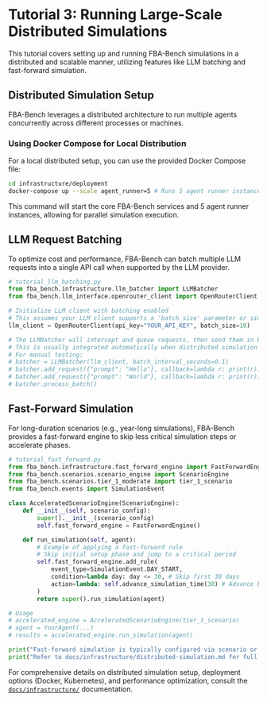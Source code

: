 # Tutorial 3: Running Large-Scale Distributed Simulations

This tutorial covers setting up and running FBA-Bench simulations in a distributed and scalable manner, utilizing features like LLM batching and fast-forward simulation.

## Distributed Simulation Setup

FBA-Bench leverages a distributed architecture to run multiple agents concurrently across different processes or machines.

### Using Docker Compose for Local Distribution

For a local distributed setup, you can use the provided Docker Compose file:

```bash
cd infrastructure/deployment
docker-compose up --scale agent_runner=5 # Runs 5 agent runner instances
```

This command will start the core FBA-Bench services and 5 agent runner instances, allowing for parallel simulation execution.

## LLM Request Batching

To optimize cost and performance, FBA-Bench can batch multiple LLM requests into a single API call when supported by the LLM provider.

```python
# tutorial_llm_batching.py
from fba_bench.infrastructure.llm_batcher import LLMBatcher
from fba_bench.llm_interface.openrouter_client import OpenRouterClient # Example client

# Initialize LLM client with batching enabled
# This assumes your LLM client supports a 'batch_size' parameter or similar
llm_client = OpenRouterClient(api_key="YOUR_API_KEY", batch_size=10)

# The LLMBatcher will intercept and queue requests, then send them in batches.
# This is usually integrated automatically when distributed simulation is active.
# For manual testing:
# batcher = LLMBatcher(llm_client, batch_interval_seconds=0.1)
# batcher.add_request({"prompt": "Hello"}, callback=lambda r: print(r))
# batcher.add_request({"prompt": "World"}, callback=lambda r: print(r))
# batcher.process_batch()
```

## Fast-Forward Simulation

For long-duration scenarios (e.g., year-long simulations), FBA-Bench provides a fast-forward engine to skip less critical simulation steps or accelerate phases.

```python
# tutorial_fast_forward.py
from fba_bench.infrastructure.fast_forward_engine import FastForwardEngine
from fba_bench.scenarios.scenario_engine import ScenarioEngine
from fba_bench.scenarios.tier_1_moderate import tier_1_scenario
from fba_bench.events import SimulationEvent

class AcceleratedScenarioEngine(ScenarioEngine):
    def __init__(self, scenario_config):
        super().__init__(scenario_config)
        self.fast_forward_engine = FastForwardEngine()

    def run_simulation(self, agent):
        # Example of applying a fast-forward rule
        # Skip initial setup phase and jump to a critical period
        self.fast_forward_engine.add_rule(
            event_type=SimulationEvent.DAY_START,
            condition=lambda day: day <= 30, # Skip first 30 days
            action=lambda: self.advance_simulation_time(30) # Advance by 30 days silently
        )
        return super().run_simulation(agent)

# Usage
# accelerated_engine = AcceleratedScenarioEngine(tier_1_scenario)
# agent = YourAgent(...)
# results = accelerated_engine.run_simulation(agent)

print("Fast-forward simulation is typically configured via scenario or infrastructure settings.")
print("Refer to docs/infrastructure/distributed-simulation.md for full details.")
```

For comprehensive details on distributed simulation setup, deployment options (Docker, Kubernetes), and performance optimization, consult the [`docs/infrastructure/`](docs/infrastructure/) documentation.